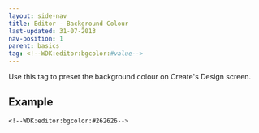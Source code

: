 ```yaml
---
layout: side-nav
title: Editor - Background Colour
last-updated: 31-07-2013
nav-position: 1
parent: basics
tag: <!--WDK:editor:bgcolor:#value-->
---
```


Use this tag to preset the background colour on Create's Design screen.

## Example

~~~
<!--WDK:editor:bgcolor:#262626-->
~~~